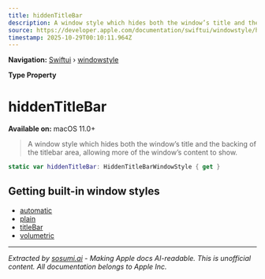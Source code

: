 ```yaml
---
title: hiddenTitleBar
description: A window style which hides both the window’s title and the backing of the titlebar area, allowing more of the window’s content to show.
source: https://developer.apple.com/documentation/swiftui/windowstyle/hiddentitlebar
timestamp: 2025-10-29T00:10:11.964Z
---
```


**Navigation:** [Swiftui](/documentation/swiftui) › [windowstyle](/documentation/swiftui/windowstyle)

**Type Property**

# hiddenTitleBar

**Available on:** macOS 11.0+

> A window style which hides both the window’s title and the backing of the titlebar area, allowing more of the window’s content to show.

```swift
static var hiddenTitleBar: HiddenTitleBarWindowStyle { get }
```

## Getting built-in window styles

- [automatic](/documentation/swiftui/windowstyle/automatic)
- [plain](/documentation/swiftui/windowstyle/plain)
- [titleBar](/documentation/swiftui/windowstyle/titlebar)
- [volumetric](/documentation/swiftui/windowstyle/volumetric)

---

*Extracted by [sosumi.ai](https://sosumi.ai) - Making Apple docs AI-readable.*
*This is unofficial content. All documentation belongs to Apple Inc.*
